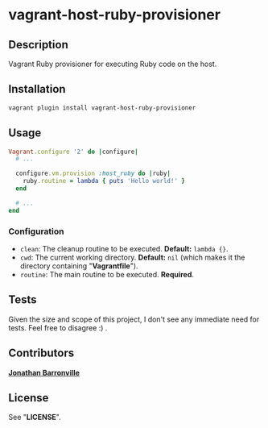# vagrant-host-ruby-provisioner

## Description

Vagrant Ruby provisioner for executing Ruby code on the host.

## Installation

```sh
vagrant plugin install vagrant-host-ruby-provisioner
```

## Usage

```ruby
Vagrant.configure '2' do |configure|
  # ...

  configure.vm.provision :host_ruby do |ruby|
    ruby.routine = lambda { puts 'Hello world!' }
  end

  # ...
end
```

### Configuration

 - `clean`: The cleanup routine to be executed. __Default:__ `lambda {}`.
 - `cwd`: The current working directory. __Default:__ `nil` (which makes it the directory containing "__Vagrantfile__").
 - `routine`: The main routine to be executed. __Required__.

## Tests

Given the size and scope of this project, I don't see any immediate need for tests. Feel free to disagree :) .

## Contributors

__[Jonathan Barronville](mailto:jonathan.barronville@jebbit.com "jonathan.barronville@jebbit.com")__

## License

See "__LICENSE__".